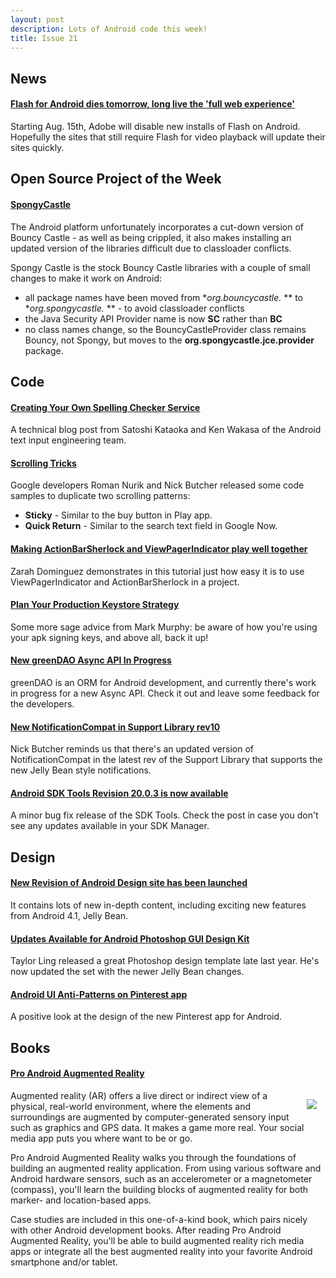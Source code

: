 ```yaml
---
layout: post
description: Lots of Android code this week!
title: Issue 21
---
```

## News

#### [Flash for Android dies tomorrow, long live the 'full web experience'](http://www.theverge.com/2012/8/14/3241727/flash-for-android-dies)
Starting Aug. 15th, Adobe will disable new installs of Flash on Android. Hopefully the sites that still require Flash for video playback will update their sites quickly.

## Open Source Project of the Week

#### [SpongyCastle](http://rtyley.github.com/spongycastle/)
The Android platform unfortunately incorporates a cut-down version of Bouncy Castle - as well as being crippled, it also makes installing an updated version of the libraries difficult due to classloader conflicts.

Spongy Castle is the stock Bouncy Castle libraries with a couple of small changes to make it work on Android:

* all package names have been moved from **org.bouncycastle.* ** to **org.spongycastle.* ** - to avoid classloader conflicts
* the Java Security API Provider name is now **SC** rather than **BC**
* no class names change, so the BouncyCastleProvider class remains Bouncy, not Spongy, but moves to the **org.spongycastle.jce.provider** package.

## Code

#### [Creating Your Own Spelling Checker Service](http://android-developers.blogspot.com/2012/08/creating-your-own-spelling-checker.html)
A technical blog post from Satoshi Kataoka and Ken Wakasa of the Android text input engineering team.

#### [Scrolling Tricks](https://plus.google.com/113735310430199015092/posts/1Sb549FvpJt)
Google developers Roman Nurik and Nick Butcher released some code samples to duplicate two scrolling patterns:

* **Sticky** - Similar to the buy button in Play app.
* **Quick Return** - Similar to the search text field in Google Now.

#### [Making ActionBarSherlock and ViewPagerIndicator play well together](http://droidista.blogspot.com/2012/08/making-actionbarsherlock-and.html)
Zarah Dominguez demonstrates in this tutorial just how easy it is to use ViewPagerIndicator and ActionBarSherlock in a project.

#### [Plan Your Production Keystore Strategy](http://commonsware.com/blog/2012/08/02/plan-production-keystore-strategy.html)
Some more sage advice from Mark Murphy: be aware of how you're using your apk signing keys, and above all, back it up!

#### [New greenDAO Async API In Progress](https://plus.google.com/103605567853075245881/posts/J269URTScAL)
greenDAO is an ORM for Android development, and currently there's work in progress for a new Async API. Check it out and leave some feedback for the developers.

#### [New NotificationCompat in Support Library rev10](https://plus.google.com/118292708268361843293/posts/MBuwJ5Te6Qq)
Nick Butcher reminds us that there's an updated version of NotificationCompat in the latest rev of the Support Library that supports the new Jelly Bean style notifications.

#### [Android SDK Tools Revision 20.0.3 is now available](https://plus.google.com/108967384991768947849/posts/23mTgYegH2g)
A minor bug fix release of the SDK Tools. Check the post in case you don't see any updates available in your SDK Manager.

## Design

#### [New Revision of Android Design site has been launched](https://plus.google.com/108967384991768947849/posts/VRpptRnMHnQ)
It contains lots of new in-depth content, including exciting new features from Android 4.1, Jelly Bean. 

#### [Updates Available for Android Photoshop GUI Design Kit](https://plus.google.com/110199935346260350060/posts/abqn3SQHoQM)
Taylor Ling released a great Photoshop design template late last year. He's now updated the set with the newer Jelly Bean changes. 

#### [Android UI Anti-Patterns on Pinterest app](https://plus.google.com/104844169030193199790/posts/a1uBE3VDUke)
A positive look at the design of the new Pinterest app for Android.

## Books

#### [Pro Android Augmented Reality](http://amzn.to/NemTZA)
<img src="http://www.apress.com/media/catalog/product/cache/9/image/9df78eab33525d08d6e5fb8d27136e95/A/9/A9781430239451-3d_4.png" style="float: right; margin: 1em;" /> 

Augmented reality (AR) offers a live direct or indirect view of a physical, real-world environment, where the elements and surroundings are augmented by computer-generated sensory input such as graphics and GPS data. It makes a game more real. Your social media app puts you where want to be or go. 

Pro Android Augmented Reality walks you through the foundations of building an augmented reality application. From using various software and Android hardware sensors, such as an accelerometer or a magnetometer (compass), you'll learn the building blocks of augmented reality for both marker- and location-based apps. 

Case studies are included in this one-of-a-kind book, which pairs nicely with other Android development books. After reading Pro Android Augmented Reality, you'll be able to build augmented reality rich media apps or integrate all the best augmented reality into your favorite Android smartphone and/or tablet.
